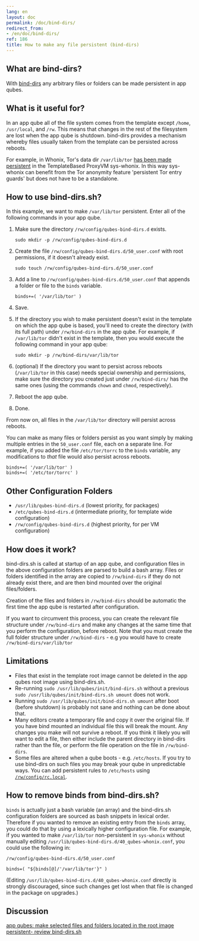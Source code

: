 ```yaml
---
lang: en
layout: doc
permalink: /doc/bind-dirs/
redirect_from:
- /en/doc/bind-dirs/
ref: 186
title: How to make any file persistent (bind-dirs)
---
```


## What are bind-dirs?

With [bind-dirs](https://github.com/QubesOS/qubes-core-agent-linux/blob/master/vm-systemd/bind-dirs.sh)
any arbitrary files or folders can be made persistent in app qubes.

## What is it useful for?

In an app qube all of the file system comes from the template except `/home`, `/usr/local`, and `/rw`.
This means that changes in the rest of the filesystem are lost when the app qube is shutdown.
bind-dirs provides a mechanism whereby files usually taken from the template can be persisted across reboots.

For example, in Whonix, Tor's data dir `/var/lib/tor` [has been made persistent](https://github.com/Whonix/qubes-whonix/blob/8438d13d75822e9ea800b9eb6024063f476636ff/usr/lib/qubes-bind-dirs.d/40_qubes-whonix.conf#L5) in the TemplateBased ProxyVM sys-whonix. In this way sys-whonix can benefit from the Tor anonymity feature 'persistent Tor entry guards' but does not have to be a standalone.

## How to use bind-dirs.sh?

In this example, we want to make `/var/lib/tor` persistent. Enter all of the following commands in your app qube.

1. Make sure the directory `/rw/config/qubes-bind-dirs.d` exists.

   ```
   sudo mkdir -p /rw/config/qubes-bind-dirs.d
   ```

2. Create the file `/rw/config/qubes-bind-dirs.d/50_user.conf` with root permissions, if it doesn't already exist.

   ```
   sudo touch /rw/config/qubes-bind-dirs.d/50_user.conf
   ```

3. Add a line to `/rw/config/qubes-bind-dirs.d/50_user.conf` that appends a folder or file to the `binds` variable.

   ```
   binds+=( '/var/lib/tor' )
   ```

4. Save.

5. If the directory you wish to make persistent doesn't exist in the template on which the app qube is based, you'll need to create the directory (with its full path) under `/rw/bind-dirs` in the app qube. For example, if `/var/lib/tor` didn't exist in the template, then you would execute the following command in your app qube:

   ```
   sudo mkdir -p /rw/bind-dirs/var/lib/tor
   ```

6. (optional) If the directory you want to persist across reboots (`/var/lib/tor` in this case) needs special ownership and permissions, make sure the directory you created just under `/rw/bind-dirs/` has the same ones (using the commands `chown` and `chmod`, respectively).

7. Reboot the app qube.

8. Done.

From now on, all files in the `/var/lib/tor` directory will persist across reboots.

You can make as many files or folders persist as you want simply by making multiple entries in the `50_user.conf` file, each on a separate line.
For example, if you added the file `/etc/tor/torrc` to the `binds` variable, any modifications to *that* file would also persist across reboots.

```
binds+=( '/var/lib/tor' )
binds+=( '/etc/tor/torrc' )
```

## Other Configuration Folders

* `/usr/lib/qubes-bind-dirs.d` (lowest priority, for packages)
* `/etc/qubes-bind-dirs.d`  (intermediate priority, for template wide configuration)
* `/rw/config/qubes-bind-dirs.d` (highest priority, for per VM configuration)

## How does it work?

bind-dirs.sh is called at startup of an app qube, and configuration files in the above configuration folders are parsed to build a bash array.
Files or folders identified in the array are copied to `/rw/bind-dirs` if they do not already exist there, and are then bind mounted over the original files/folders.

Creation of the files and folders in `/rw/bind-dirs` should be automatic the first time the app qube is restarted after configuration.

If you want to circumvent this process, you can create the relevant file structure under `/rw/bind-dirs` and make any changes at the same time that you perform the configuration, before reboot.
Note that you must create the full folder structure under `/rw/bind-dirs` - e.g you would have to create `/rw/bind-dirs/var/lib/tor`

## Limitations

* Files that exist in the template root image cannot be deleted in the app qubes root image using bind-dirs.sh.
* Re-running `sudo /usr/lib/qubes/init/bind-dirs.sh` without a previous `sudo /usr/lib/qubes/init/bind-dirs.sh umount` does not work.
* Running `sudo /usr/lib/qubes/init/bind-dirs.sh umount` after boot (before shutdown) is probably not sane and nothing can be done about that.
* Many editors create a temporary file and copy it over the original file. If you have bind mounted an individual file this will break the mount.
Any changes you make will not survive a reboot. If you think it likely you will want to edit a file, then either include the parent directory in bind-dirs rather than the file, or perform the file operation on the file in `/rw/bind-dirs`.
* Some files are altered when a qube boots - e.g. `/etc/hosts`.
If you try to use bind-dirs on such files you may break your qube in unpredictable ways.
You can add persistent rules to `/etc/hosts` using [`/rw/config/rc.local`](/doc/config-files).

## How to remove binds from bind-dirs.sh?

`binds` is actually just a bash variable (an array) and the bind-dirs.sh configuration folders are sourced as bash snippets in lexical order.
Therefore if you wanted to remove an existing entry from the `binds` array, you could do that by using a lexically higher configuration file.
For example, if you wanted to make `/var/lib/tor` non-persistent in `sys-whonix` without manually editing `/usr/lib/qubes-bind-dirs.d/40_qubes-whonix.conf`, you could use the following in:

`/rw/config/qubes-bind-dirs.d/50_user.conf`

~~~
binds=( "${binds[@]/'/var/lib/tor'}" )
~~~

(Editing `/usr/lib/qubes-bind-dirs.d/40_qubes-whonix.conf` directly is strongly discouraged, since such changes get lost when that file is changed in the package on upgrades.)

## Discussion ##

[app qubes: make selected files and folders located in the root image persistent- review bind-dirs.sh](https://groups.google.com/forum/#!topic/qubes-devel/tcYQ4eV-XX4/discussion)
